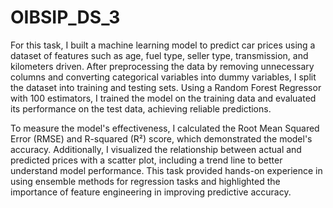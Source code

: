 # OIBSIP_DS_3

For this task, I built a machine learning model to predict car prices using a dataset of features such as age, fuel type, seller type, transmission, and kilometers driven. After preprocessing the data by removing unnecessary columns and converting categorical variables into dummy variables, I split the dataset into training and testing sets. Using a Random Forest Regressor with 100 estimators, I trained the model on the training data and evaluated its performance on the test data, achieving reliable predictions.

To measure the model's effectiveness, I calculated the Root Mean Squared Error (RMSE) and R-squared (R²) score, which demonstrated the model's accuracy. Additionally, I visualized the relationship between actual and predicted prices with a scatter plot, including a trend line to better understand model performance. This task provided hands-on experience in using ensemble methods for regression tasks and highlighted the importance of feature engineering in improving predictive accuracy.
